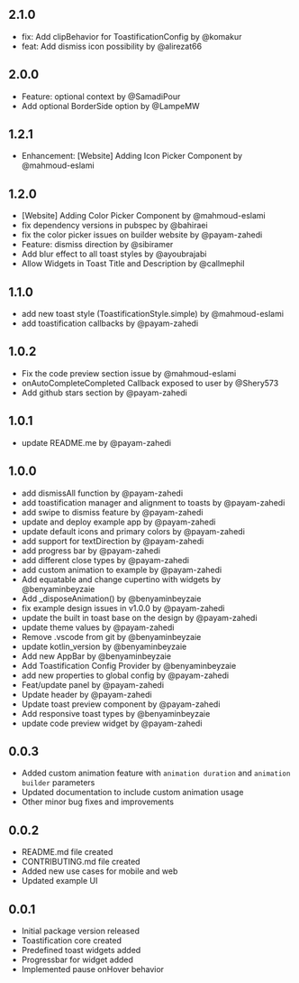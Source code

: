 ## 2.1.0
* fix: Add clipBehavior for ToastificationConfig by @komakur
* feat: Add dismiss icon possibility by @alirezat66

## 2.0.0
* Feature: optional context by @SamadiPour
* Add optional BorderSide option by @LampeMW

## 1.2.1
* Enhancement: [Website] Adding Icon Picker Component by @mahmoud-eslami

## 1.2.0

- [Website] Adding Color Picker Component by @mahmoud-eslami
- fix dependency versions in pubspec by @bahiraei
- fix the color picker issues on builder website by @payam-zahedi
- Feature: dismiss direction by @sibiramer
- Add blur effect to all toast styles by @ayoubrajabi
- Allow Widgets in Toast Title and Description by @callmephil

## 1.1.0

- add new toast style (ToastificationStyle.simple) by @mahmoud-eslami
- add toastification callbacks by @payam-zahedi

## 1.0.2

- Fix the code preview section issue by @mahmoud-eslami
- onAutoCompleteCompleted Callback exposed to user by @Shery573
- Add github stars section by @payam-zahedi

## 1.0.1

- update README.me by @payam-zahedi

## 1.0.0

- add dismissAll function by @payam-zahedi
- add toastification manager and alignment to toasts by @payam-zahedi
- add swipe to dismiss feature by @payam-zahedi
- update and deploy example app by @payam-zahedi
- update default icons and primary colors by @payam-zahedi
- add support for textDirection by @payam-zahedi
- add progress bar by @payam-zahedi
- add different close types by @payam-zahedi
- add custom animation to example by @payam-zahedi
- Add equatable and change cupertino with widgets by @benyaminbeyzaie
- Add \_disposeAnimation() by @benyaminbeyzaie
- fix example design issues in v1.0.0 by @payam-zahedi
- update the built in toast base on the design by @payam-zahedi
- update theme values by @payam-zahedi
- Remove .vscode from git by @benyaminbeyzaie
- update kotlin_version by @benyaminbeyzaie
- Add new AppBar by @benyaminbeyzaie
- Add Toastification Config Provider by @benyaminbeyzaie
- add new properties to global config by @payam-zahedi
- Feat/update panel by @payam-zahedi
- Update header by @payam-zahedi
- Update toast preview component by @payam-zahedi
- Add responsive toast types by @benyaminbeyzaie
- update code preview widget by @payam-zahedi

## 0.0.3

- Added custom animation feature with `animation duration` and `animation builder` parameters
- Updated documentation to include custom animation usage
- Other minor bug fixes and improvements

## 0.0.2

- README.md file created
- CONTRIBUTING.md file created
- Added new use cases for mobile and web
- Updated example UI

## 0.0.1

- Initial package version released
- Toastification core created
- Predefined toast widgets added
- Progressbar for widget added
- Implemented pause onHover behavior
